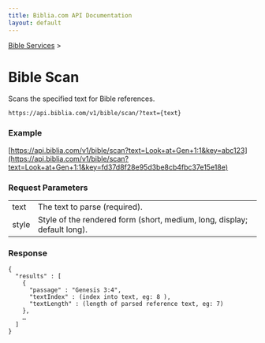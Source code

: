 ```yaml
---
title: Biblia.com API Documentation
layout: default
---
```

[Bible Services](Bible_Services) >

# Bible Scan

Scans the specified text for Bible references.

```
https://api.biblia.com/v1/bible/scan/?text={text}
```

### Example

[https://api.biblia.com/v1/bible/scan?text=Look+at+Gen+1:1&key=abc123](https://api.biblia.com/v1/bible/scan?text=Look+at+Gen+1:1&key=fd37d8f28e95d3be8cb4fbc37e15e18e)

### Request Parameters

<table>
<tr><td> text </td><td> The text to parse (required). </td></tr>
<tr><td> style </td><td> Style of the rendered form (short, medium, long, display; default long). </td></tr>
</table>

### Response

```
{
  "results" : [
    {
      "passage" : "Genesis 3:4",
      "textIndex" : (index into text, eg: 8 ),
      "textLength" : (length of parsed reference text, eg: 7)
    },
    …
  ]
}
```
